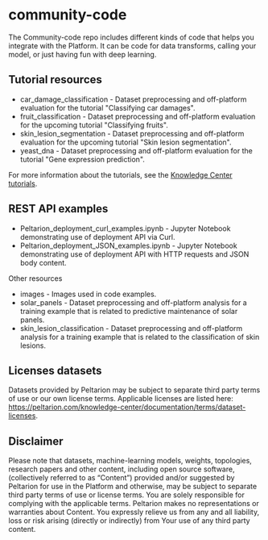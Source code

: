 # community-code

The Community-code repo includes different kinds of code that helps you integrate with the Platform. It can be code for data transforms, calling your model, or just having fun with deep learning.

## Tutorial resources
* car_damage_classification - Dataset preprocessing and off-platform evaluation for the tutorial "Classifying car damages".
* fruit_classification - Dataset preprocessing and off-platform evaluation for the upcoming tutorial "Classifying fruits".
* skin_lesion_segmentation - Dataset preprocessing and off-platform evaluation for the upcoming tutorial "Skin lesion segmentation".
* yeast_dna - Dataset preprocessing and off-platform evaluation for the tutorial "Gene expression prediction".

For more information about the tutorials, see the [Knowledge Center tutorials](https://peltarion.com/knowledge-center/tutorials).

## REST API examples
* Peltarion_deployment_curl_examples.ipynb - Jupyter Notebook demonstrating use of deployment API via Curl.
* Peltarion_deployment_JSON_examples.ipynb - Jupyter Notebook demonstrating use of deployment API with HTTP requests and JSON body content.

Other resources
* images - Images used in code examples.
* solar_panels - Dataset preprocessing and off-platform analysis for a training example that is related to predictive maintenance of solar panels.
* skin_lesion_classification - Dataset preprocessing and off-platform analysis for a training example that is related to the classification of skin lesions.

## Licenses datasets
Datasets provided by Peltarion may be subject to separate third party terms of use or our own license terms. Applicable licenses are listed here: https://peltarion.com/knowledge-center/documentation/terms/dataset-licenses.

## Disclaimer
Please note that datasets, machine-learning models, weights, topologies, research papers and other content, including open source software, (collectively referred to as “Content”) provided and/or suggested by Peltarion for use in the Platform and otherwise, may be subject to separate third party terms of use or license terms. You are solely responsible for complying with the applicable terms. Peltarion makes no representations or warranties about Content. You expressly relieve us from any and all liability, loss or risk arising (directly or indirectly) from Your use of any third party content.
